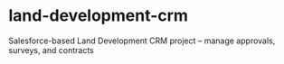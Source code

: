 # land-development-crm
Salesforce-based Land Development CRM project – manage approvals, surveys, and contracts
